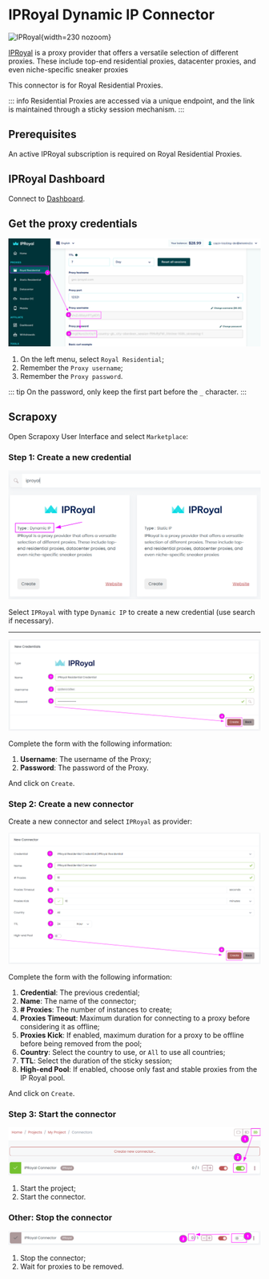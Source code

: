 # IPRoyal Dynamic IP Connector

![IPRoyal](/assets/images/iproyal.svg){width=230 nozoom}

[IPRoyal](/l/iproyal) is a proxy provider that offers a versatile selection of different proxies. These include top-end residential proxies, datacenter proxies, and even niche-specific sneaker proxies

This connector is for Royal Residential Proxies.

::: info
Residential Proxies are accessed via a unique endpoint, and the link is maintained through a sticky session mechanism.
:::


## Prerequisites

An active IPRoyal subscription is required on Royal Residential Proxies.


## IPRoyal Dashboard

Connect to [Dashboard](/l/iproyal-dashboard).


## Get the proxy credentials

![IPRoyal Settings](iproyal_settings.png)

1. On the left menu, select `Royal Residential`;
2. Remember the `Proxy username`;
3. Remember the `Proxy password`.

::: tip
On the password, only keep the first part before the `_` character.
:::


## Scrapoxy

Open Scrapoxy User Interface and select `Marketplace`:


### Step 1: Create a new credential

![Credential Select](spx_credential_select.png)

Select `IPRoyal` with type `Dynamic IP` to create a new credential (use search if necessary).

---

![Credential Form](spx_credential_create.png)

Complete the form with the following information:

1. **Username**: The username of the Proxy;
2. **Password**: The password of the Proxy.

And click on `Create`.


### Step 2: Create a new connector

Create a new connector and select `IPRoyal` as provider:

![Connector Create](spx_connector_create.png)

Complete the form with the following information:
1. **Credential**: The previous credential;
2. **Name**: The name of the connector;
3. **# Proxies**: The number of instances to create;
4. **Proxies Timeout**: Maximum duration for connecting to a proxy before considering it as offline;
5. **Proxies Kick**: If enabled, maximum duration for a proxy to be offline before being removed from the pool;
6. **Country**: Select the country to use, or `All` to use all countries;
7. **TTL**: Select the duration of the sticky session;
8. **High-end Pool**: If enabled, choose only fast and stable proxies from the IP Royal pool.

And click on `Create`.


### Step 3: Start the connector

![Connector Start](../spx_connector_start.png)

1. Start the project;
2. Start the connector.


### Other: Stop the connector

![Connector Stop](../spx_connector_stop.png)

1. Stop the connector;
2. Wait for proxies to be removed.
